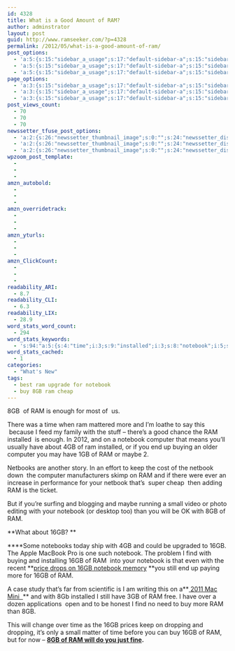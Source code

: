 ```yaml
---
id: 4328
title: What is a Good Amount of RAM?
author: adminstrator
layout: post
guid: http://www.ramseeker.com/?p=4328
permalink: /2012/05/what-is-a-good-amount-of-ram/
post_options:
  - 'a:5:{s:15:"sidebar_a_usage";s:17:"default-sidebar-a";s:15:"sidebar_b_usage";s:17:"default-sidebar-b";s:9:"hwa_usage";s:17:"default-headerbar";s:8:"ad_above";s:0:"";s:8:"ad_below";s:0:"";}'
  - 'a:5:{s:15:"sidebar_a_usage";s:17:"default-sidebar-a";s:15:"sidebar_b_usage";s:17:"default-sidebar-b";s:9:"hwa_usage";s:17:"default-headerbar";s:8:"ad_above";s:0:"";s:8:"ad_below";s:0:"";}'
  - 'a:5:{s:15:"sidebar_a_usage";s:17:"default-sidebar-a";s:15:"sidebar_b_usage";s:17:"default-sidebar-b";s:9:"hwa_usage";s:17:"default-headerbar";s:8:"ad_above";s:0:"";s:8:"ad_below";s:0:"";}'
page_options:
  - 'a:3:{s:15:"sidebar_a_usage";s:17:"default-sidebar-a";s:15:"sidebar_b_usage";s:17:"default-sidebar-b";s:9:"hwa_usage";s:17:"default-headerbar";}'
  - 'a:3:{s:15:"sidebar_a_usage";s:17:"default-sidebar-a";s:15:"sidebar_b_usage";s:17:"default-sidebar-b";s:9:"hwa_usage";s:17:"default-headerbar";}'
  - 'a:3:{s:15:"sidebar_a_usage";s:17:"default-sidebar-a";s:15:"sidebar_b_usage";s:17:"default-sidebar-b";s:9:"hwa_usage";s:17:"default-headerbar";}'
post_views_count:
  - 70
  - 70
  - 70
newssetter_tfuse_post_options:
  - 'a:2:{s:26:"newssetter_thumbnail_image";s:0:"";s:24:"newssetter_disable_image";s:4:"true";}'
  - 'a:2:{s:26:"newssetter_thumbnail_image";s:0:"";s:24:"newssetter_disable_image";s:4:"true";}'
  - 'a:2:{s:26:"newssetter_thumbnail_image";s:0:"";s:24:"newssetter_disable_image";s:4:"true";}'
wpzoom_post_template:
  - 
  - 
  - 
amzn_autobold:
  - 
  - 
  - 
amzn_overridetrack:
  - 
  - 
  - 
amzn_yturls:
  - 
  - 
  - 
amzn_ClickCount:
  - 
  - 
  - 
readability_ARI:
  - 8.7
readability_CLI:
  - 6.3
readability_LIX:
  - 28.9
word_stats_word_count:
  - 294
word_stats_keywords:
  - 's:94:"a:5:{s:4:"time";i:3;s:9:"installed";i:3;s:8:"notebook";i:5;s:8:"computer";i:3;s:4:"16gb";i:7;}";'
word_stats_cached:
  - 1
categories:
  - "What's New"
tags:
  - best ram upgrade for notebook
  - buy 8GB ram cheap
---
```

8GB  of RAM is enough for most of  us.



There was a time when ram mattered more and I&#8217;m loathe to say this  because I feed my family with the stuff &#8211; there&#8217;s a good chance the RAM installed  is enough. In 2012, and on a notebook computer that means you&#8217;ll usually have about 4GB of ram installed, or if you end up buying an older computer you may have 1GB of RAM or maybe 2.

Netbooks are another story. In an effort to keep the cost of the netbook down  the computer manufacturers skimp on RAM and if there were ever an increase in performance for your netbook that&#8217;s  super cheap  then adding RAM is the ticket.

But if you&#8217;re surfing and blogging and maybe running a small video or photo editing with your notebook (or desktop too) than you will be OK with 8GB of RAM.

**What about 16GB? **

****Some notebooks today ship with 4GB and could be upgraded to 16GB. The Apple MacBook Pro is one such notebook. The problem I find with buying and installing 16GB of RAM  into your notebook is that even with the recent **[price drops on 16GB notebook memory][1] **you still end up paying more for 16GB of RAM.

A case study that&#8217;s far from scientific is I am writing this on a**[ 2011 Mac Mini  ][2]** and with 8Gb installed I still have 3GB of RAM free. I have over a dozen applications  open and to be honest I find no need to buy more RAM than 8GB.

This will change over time as the 16GB prices keep on dropping and dropping, it&#8217;s only a small matter of time before you can buy 16GB of RAM, but for now &#8211; **[8GB of RAM will do you just fine][3].**

&nbsp;

<div>
</div>

<div>
</div>

<div>
</div>

 [1]: http://www.amazon.com/mn/search/?_encoding=UTF8&tag=ramseeker-20&linkCode=ur2&camp=1789&creative=390957&field-keywords=16gb%20notebook%20memory&url=search-alias%3Delectronics&sprefix=16gb%20notebook%2Celectronics%2C213
 [2]: http://www.amazon.com/mn/search/?_encoding=UTF8&tag=ramseeker-20&linkCode=ur2&camp=1789&creative=390957&field-keywords=16gb%20notebook%20memory&url=search-alias%3Delectronics&sprefix=16gb%20notebook%2Celectronics%2C213#/ref=nb_sb_noss_1?url=search-alias=electronics
 [3]: http://www.amazon.com/gp/product/B002YUF8ZG/ref=as_li_ss_tl?ie=UTF8&tag=ramseeker-20&linkCode=as2&camp=1789&creative=390957&creativeASIN=B002YUF8ZG